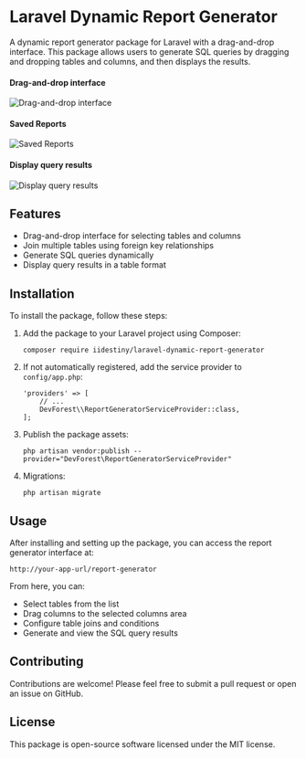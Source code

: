 
<h1>Laravel Dynamic Report Generator</h1>

<p>A dynamic report generator package for Laravel with a drag-and-drop interface. This package allows users to generate SQL queries by dragging and dropping tables and columns, and then displays the results.</p>
<h4>Drag-and-drop interface</h4>
<img src="https://github.com/md-sazzadul-islam/laravel-dynamic-report-generator/assets/26510351/e03d9679-5a16-4160-8804-4c76ad8c43ff" alt="Drag-and-drop interface">
<h4>Saved Reports</h4>
<img src="https://github.com/md-sazzadul-islam/laravel-dynamic-report-generator/assets/26510351/81ef2c87-14c6-4572-baf8-f8da31f6868c" alt="Saved Reports">
<h4>Display query results</h4>
<img src="https://github.com/md-sazzadul-islam/laravel-dynamic-report-generator/assets/26510351/889d3237-bdc3-40bb-a590-1433cff78c79" alt="Display query results">
<h2>Features</h2>
<ul>
    <li>Drag-and-drop interface for selecting tables and columns</li>
    <li>Join multiple tables using foreign key relationships</li>
    <li>Generate SQL queries dynamically</li>
    <li>Display query results in a table format</li>
</ul>

<h2>Installation</h2>
<p>To install the package, follow these steps:</p>
<ol>
    <li>Add the package to your Laravel project using Composer:
        <pre><code>composer require iidestiny/laravel-dynamic-report-generator</code></pre>
    </li>
    <li>If not automatically registered, add the service provider to <code>config/app.php</code>:
        <pre><code>'providers' => [
    // ...
    DevForest\\ReportGeneratorServiceProvider::class,
];</code></pre>
    </li>
    <li>Publish the package assets:
        <pre><code>php artisan vendor:publish --provider="DevForest\ReportGeneratorServiceProvider"</code></pre>
    </li>
    <li>Migrations:
        <pre><code>php artisan migrate</code></pre>
    </li>
</ol>

<h2>Usage</h2>
<p>After installing and setting up the package, you can access the report generator interface at:</p>
<p><code>http://your-app-url/report-generator</code></p>
<p>From here, you can:</p>
<ul>
    <li>Select tables from the list</li>
    <li>Drag columns to the selected columns area</li>
    <li>Configure table joins and conditions</li>
    <li>Generate and view the SQL query results</li>
</ul>

<h2>Contributing</h2>
<p>Contributions are welcome! Please feel free to submit a pull request or open an issue on GitHub.</p>

<h2>License</h2>
<p>This package is open-source software licensed under the MIT license.</p>
